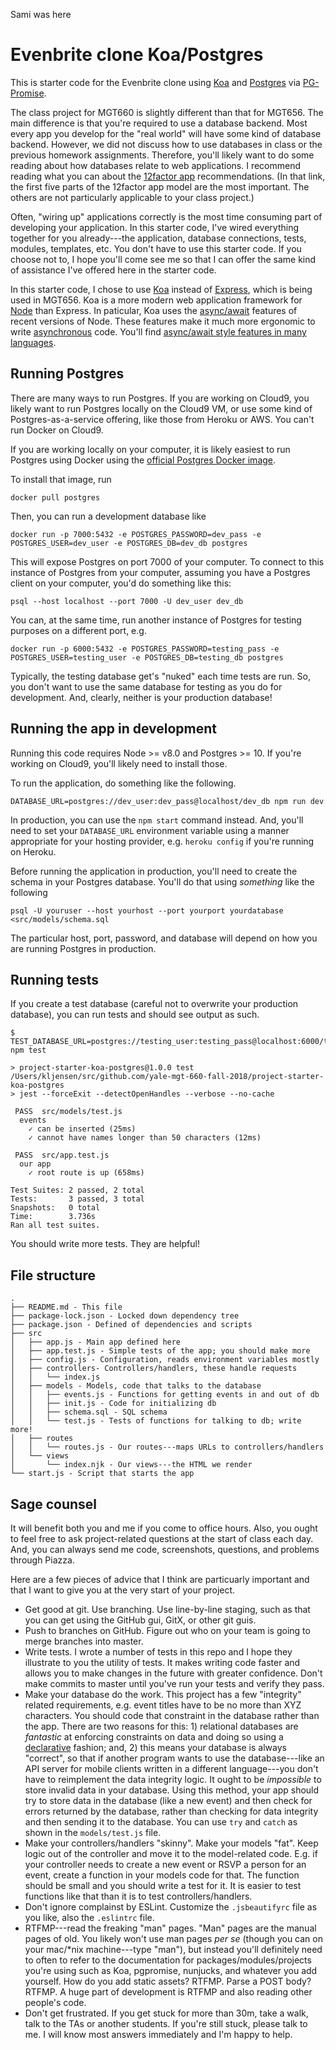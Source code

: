 Sami was here

# Evenbrite clone Koa/Postgres

This is starter code for the Evenbrite clone using [Koa](http://koajs.com/)
and [Postgres](https://www.postgresql.org/) via [PG-Promise](https://github.com/vitaly-t/pg-promise).

The class project for MGT660 is slightly different than that for MGT656. The
main difference is that you're required to use a database backend. Most every app
you develop for the "real world" will have some kind of database backend. However,
we did not discuss how to use databases in class or the previous homework assignments.
Therefore, you'll likely want to do some reading about how databases relate to web
applications. I recommend reading what you can about the [12factor app](https://12factor.net/)
recommendations. (In that link, the first five parts of the 12factor app model are
the most important. The others are not particularly applicable to your class 
project.)

Often, "wiring up" applications correctly is the most time consuming
part of developing your application. In this starter code, I've wired everything
together for you already---the application, database connections, tests, modules,
templates, etc. You don't have to use this starter code. If you choose not to,
I hope you'll come see me so that I can offer the same kind of assistance I've
offered here in the starter code.

In this starter code, I chose to use [Koa](http://koajs.com/) instead of 
[Express](http://expressjs.com/), which is being used in MGT656. Koa is 
a more modern web application framework for
[Node](https://nodejs.org/en/) than Express. In paticular, Koa uses
the [async/await](https://www.google.com/search?q=javascript+async+await)
features of recent versions of Node. These features make it much more 
ergonomic to write [asynchronous](https://eloquentjavascript.net/11_async.html)
code. You'll find [async/await style features in many languages](https://en.wikipedia.org/wiki/Async/await).


## Running Postgres

There are many ways to run Postgres. If you are working on Cloud9, you likely
want to run Postgres locally on the Cloud9 VM, or use some kind of Postgres-as-a-service
offering, like those from Heroku or AWS. You can't run Docker on Cloud9.

If you are working locally on your computer, it is likely easiest to run
Postgres using Docker using the
[official Postgres Docker image](https://hub.docker.com/_/postgres/).

To install that image, run

```
docker pull postgres
```

Then, you can run a development database like

```
docker run -p 7000:5432 -e POSTGRES_PASSWORD=dev_pass -e POSTGRES_USER=dev_user -e POSTGRES_DB=dev_db postgres
```

This will expose Postgres on port 7000 of your computer. To connect to this instance
of Postgres from your computer, assuming you have a Postgres client on your computer,
you'd do something like this:

```
psql --host localhost --port 7000 -U dev_user dev_db
```

You can, at the same time, run
another instance of Postgres for testing purposes on a different port, e.g.

```
docker run -p 6000:5432 -e POSTGRES_PASSWORD=testing_pass -e POSTGRES_USER=testing_user -e POSTGRES_DB=testing_db postgres
```

Typically, the testing database get's "nuked" each time tests are run. So, you
don't want to use the same database for testing as you do for development. And,
clearly, neither is your production database!

## Running the app in development

Running this code requires Node >= v8.0 and Postgres >= 10.
If you're working on Cloud9, you'll likely need to install
those.


To run the application, do something like the following.

```
DATABASE_URL=postgres://dev_user:dev_pass@localhost/dev_db npm run dev
```

In production, you can use the `npm start` command instead. And, you'll 
need to set your `DATABASE_URL` environment variable using a manner appropriate
for your hosting provider, e.g. `heroku config` if you're running on Heroku.

Before running the application in production, you'll need to create the schema
in your Postgres database. You'll do that using *something* like
the following

```
psql -U youruser --host yourhost --port yourport yourdatabase <src/models/schema.sql
```

The particular host, port, password, and database will depend on how you
are running Postgres in production.

## Running tests

If you create a test database (careful not to overwrite your production database), you can
run tests and should see output as such.

```
$ TEST_DATABASE_URL=postgres://testing_user:testing_pass@localhost:6000/testing_db npm test

> project-starter-koa-postgres@1.0.0 test /Users/kljensen/src/github.com/yale-mgt-660-fall-2018/project-starter-koa-postgres
> jest --forceExit --detectOpenHandles --verbose --no-cache

 PASS  src/models/test.js
  events
    ✓ can be inserted (25ms)
    ✓ cannot have names longer than 50 characters (12ms)

 PASS  src/app.test.js
  our app
    ✓ root route is up (658ms)

Test Suites: 2 passed, 2 total
Tests:       3 passed, 3 total
Snapshots:   0 total
Time:        3.736s
Ran all test suites.

```

You should write more tests. They are helpful!

## File structure

```
.
├── README.md - This file
├── package-lock.json - Locked down dependency tree
├── package.json - Defined of dependencies and scripts
├── src
│   ├── app.js - Main app defined here
│   ├── app.test.js - Simple tests of the app; you should make more
│   ├── config.js - Configuration, reads environment variables mostly
│   ├── controllers- Controllers/handlers, these handle requests
│   │   └── index.js 
│   ├── models - Models, code that talks to the database
│   │   ├── events.js - Functions for getting events in and out of db
│   │   ├── init.js - Code for initializing db
│   │   ├── schema.sql - SQL schema
│   │   └── test.js - Tests of functions for talking to db; write more!
│   ├── routes
│   │   └── routes.js - Our routes---maps URLs to controllers/handlers
│   └── views
│       └── index.njk - Our views---the HTML we render
└── start.js - Script that starts the app
```

## Sage counsel

It will benefit both you and me if you come to office hours. Also, you
ought to feel free to ask project-related questions at the start of class
each day. And, you can always send me code, screenshots, questions, and
problems through Piazza.

Here are a few pieces of advice that I think are particuarly important
and that I want to give you at the very start of your project.

* Get good at git. Use branching. Use line-by-line staging, such as that
  you can get using the GitHub gui, GitX, or other git guis.
* Push to branches on GitHub. Figure out who on your team is going to 
  merge branches into master.
* Write tests. I wrote a number of tests in this repo and I hope they
  illustrate to you the utility of tests. It makes writing code faster
  and allows you to make changes in the future with greater confidence.
  Don't make commits to master until you've run your tests and verify
  they pass.
* Make your database do the work. This project has a few "integrity"
  related requirements, e.g. event titles have to be no more than 
  XYZ characters. You should code that constraint in the database
  rather than the app. There are two reasons for this: 1) relational
  databases are *fantastic* at enforcing constraints on data and
  doing so using a
  [declarative](https://en.wikipedia.org/wiki/Declarative_programming)
  fashion; and, 2) this means your database is always "correct", so 
  that if another program wants to use the database---like an API server
  for mobile clients written in a different language---you don't have
  to reimplement the data integrity logic. It ought to be *impossible*
  to store invalid data in your database. Using this method, your
  app should try to store data in the database (like a new event)
  and then check for errors returned by the database, rather than 
  checking for data integrity and then sending it to the database.
  You can use `try` and `catch` as shown in the `models/test.js` file.
* Make your controllers/handlers "skinny". Make your models "fat". Keep logic
  out of the controller and move it to the model-related code. E.g.
  if your controller needs to create a new event or RSVP a person
  for an event, create a function in your models code for that.
  The function should be small and you should write a test for
  it. It is easier to test functions like that than it is to 
  test controllers/handlers.
* Don't ignore complainst by ESLint. Customize the `.jsbeautifyrc`
  file as you like, also the `.eslintrc` file.
* RTFMP---read the freaking "man" pages. "Man" pages are the
  manual pages of old. You likely won't use man pages *per se*
  (though you can on your mac/*nix machine---type "man"), but
  instead you'll definitely need to often to refer to the documentation
  for packages/modules/projects you're using such as Koa, pgpromise,
  nunjucks, and whatever you add yourself. How do you add static
  assets? RTFMP. Parse a POST body? RTFMP. A huge part of development
  is RTFMP and also reading other people's code.
* Don't get frustrated. If you get stuck for more than 30m, take
  a walk, talk to the TAs or another students. If you're still stuck,
  please talk to me. I will know most answers immediately and I'm
  happy to help.